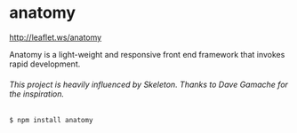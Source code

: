 anatomy
=======
 http://leaflet.ws/anatomy

Anatomy is a light-weight and responsive front end framework that invokes rapid development.
###### This project is heavily influenced by Skeleton.  Thanks to Dave Gamache for the inspiration.

`$ npm install anatomy`